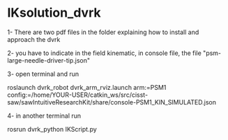 # IKsolution_dvrk
1- There are two pdf files in the folder explaining how to install and approach the dvrk

2- you have to indicate in the field kinematic, in console file, the file "psm-large-needle-driver-tip.json"

3- open terminal and run 

roslaunch dvrk_robot dvrk_arm_rviz.launch arm:=PSM1 config:=/home/YOUR-USER/catkin_ws/src/cisst-saw/sawIntuitiveResearchKit/share/console-PSM1_KIN_SIMULATED.json

4- in another terminal run

rosrun dvrk_python IKScript.py 
